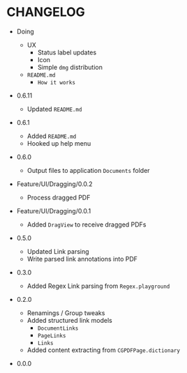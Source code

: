 # CHANGELOG

* Doing

    + UX
        + Status label updates
        + Icon
        + Simple `dmg` distribution
    + `README.md`
        + `How it works`

* 0.6.11

    + Updated `README.md`

* 0.6.1

    + Added `README.md`
    + Hooked up help menu

* 0.6.0

    + Output files to application `Documents` folder

* Feature/UI/Dragging/0.0.2

    + Process dragged PDF

* Feature/UI/Dragging/0.0.1

    + Added `DragView` to receive dragged PDFs

* 0.5.0

    + Updated Link parsing
    + Write parsed link annotations into PDF

* 0.3.0

    + Added Regex Link parsing from `Regex.playground`

* 0.2.0

    + Renamings / Group tweaks
    + Added structured link models
        + `DocumentLinks`
        + `PageLinks`
        + `Links`
    + Added content extracting from `CGPDFPage.dictionary`

* 0.0.0

    

